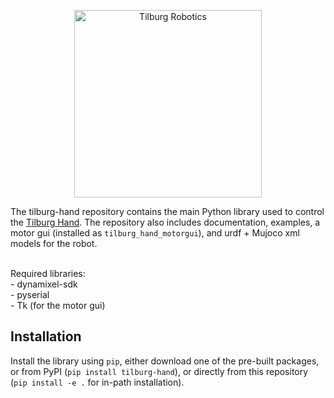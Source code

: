 <p align="center">
<img src="docs/images/logo.png" alt= "Tilburg Robotics" width="300px">
</p>

The tilburg-hand repository contains the main Python library used to control the [Tilburg Hand](https://www.tilburg-robotics.eu). The repository also includes documentation, examples, a motor gui (installed as `tilburg_hand_motorgui`), and urdf + Mujoco xml models for the robot.

<br/>
Required libraries:<br/>
- dynamixel-sdk<br/>
- pyserial<br/>
- Tk (for the motor gui)<br />


## Installation

Install the library using `pip`, either download one of the pre-built packages, or from PyPI (`pip install tilburg-hand`), or directly from this repository (`pip install -e .` for in-path installation).


